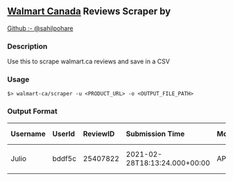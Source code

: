 ## [Walmart Canada](www.Walmart.Ca) Reviews Scraper by

[Github :- @sahilpohare](https://github.com/sahilpohare)

### Description

Use this to scrape walmart.ca reviews and save in a CSV

### Usage

```
$> walmart-ca/scraper -u <PRODUCT_URL> -o <OUTPUT_FILE_PATH>
```

### Output Format

| Username | UserId | ReviewID | Submission Time               | ModerationStatus | Title    | Rating | Review Text |
|----------|:-------|:---------|:------------------------------|:-----------------|:---------|:------------|:------------|
| Julio    | bddf5c | 25407822 | 2021-02-28T18:13:24.000+00:00 | APPROVED         | No Title | 5 | No Review Text |